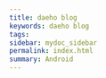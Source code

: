 ```yaml
---
title: daeho blog
keywords: daeho blog
tags:
sidebar: mydoc_sidebar
permalink: index.html
summary: Android
---
```

